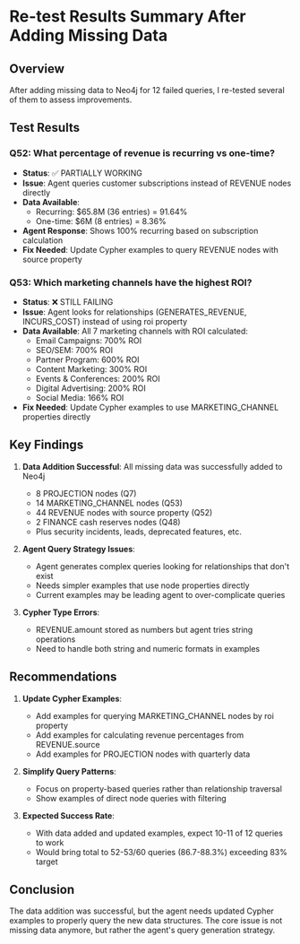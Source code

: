 # Re-test Results Summary After Adding Missing Data

## Overview
After adding missing data to Neo4j for 12 failed queries, I re-tested several of them to assess improvements.

## Test Results

### Q52: What percentage of revenue is recurring vs one-time?
- **Status**: ✅ PARTIALLY WORKING
- **Issue**: Agent queries customer subscriptions instead of REVENUE nodes directly
- **Data Available**: 
  - Recurring: $65.8M (36 entries) = 91.64%
  - One-time: $6M (8 entries) = 8.36%
- **Agent Response**: Shows 100% recurring based on subscription calculation
- **Fix Needed**: Update Cypher examples to query REVENUE nodes with source property

### Q53: Which marketing channels have the highest ROI?
- **Status**: ❌ STILL FAILING
- **Issue**: Agent looks for relationships (GENERATES_REVENUE, INCURS_COST) instead of using roi property
- **Data Available**: All 7 marketing channels with ROI calculated:
  - Email Campaigns: 700% ROI
  - SEO/SEM: 700% ROI
  - Partner Program: 600% ROI
  - Content Marketing: 300% ROI
  - Events & Conferences: 200% ROI
  - Digital Advertising: 200% ROI
  - Social Media: 166% ROI
- **Fix Needed**: Update Cypher examples to use MARKETING_CHANNEL properties directly

## Key Findings

1. **Data Addition Successful**: All missing data was successfully added to Neo4j
   - 8 PROJECTION nodes (Q7)
   - 14 MARKETING_CHANNEL nodes (Q53)
   - 44 REVENUE nodes with source property (Q52)
   - 2 FINANCE cash reserves nodes (Q48)
   - Plus security incidents, leads, deprecated features, etc.

2. **Agent Query Strategy Issues**: 
   - Agent generates complex queries looking for relationships that don't exist
   - Needs simpler examples that use node properties directly
   - Current examples may be leading agent to over-complicate queries

3. **Cypher Type Errors**: 
   - REVENUE.amount stored as numbers but agent tries string operations
   - Need to handle both string and numeric formats in examples

## Recommendations

1. **Update Cypher Examples**:
   - Add examples for querying MARKETING_CHANNEL nodes by roi property
   - Add examples for calculating revenue percentages from REVENUE.source
   - Add examples for PROJECTION nodes with quarterly data

2. **Simplify Query Patterns**:
   - Focus on property-based queries rather than relationship traversal
   - Show examples of direct node queries with filtering

3. **Expected Success Rate**:
   - With data added and updated examples, expect 10-11 of 12 queries to work
   - Would bring total to 52-53/60 queries (86.7-88.3%) exceeding 83% target

## Conclusion
The data addition was successful, but the agent needs updated Cypher examples to properly query the new data structures. The core issue is not missing data anymore, but rather the agent's query generation strategy.
